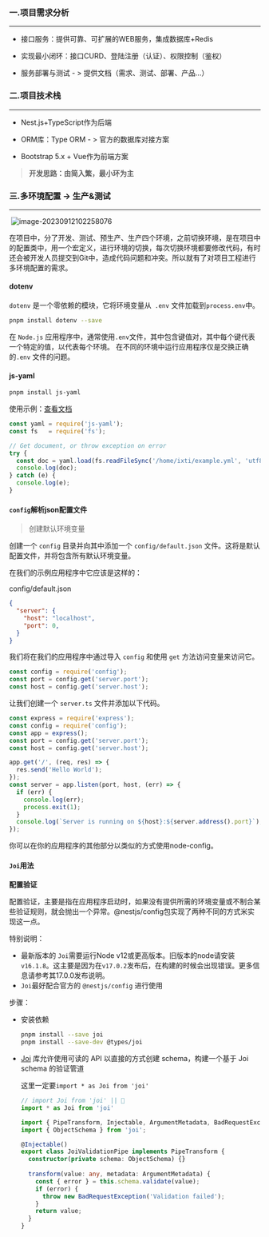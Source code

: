### 一.项目需求分析

------



- 接口服务：提供可靠、可扩展的WEB服务，集成数据库+Redis

- 实现最小闭环：接口CURD、登陆注册（认证）、权限控制（鉴权）

- 服务部署与测试 - > 提供文档（需求、测试、部署、产品...）

  

### 二.项目技术栈

------



- Nest.js+TypeScript作为后端

- ORM库：Type ORM - > 官方的数据库对接方案
  
- Bootstrap 5.x + Vue作为前端方案

> **开发思路：由简入繁，最小环为主**



###  三.多环境配置 -> 生产&测试 

------

​	![image-20230912102258076](https://cdn.jsdelivr.net/gh/zhu325/markdown-img@main/blog/image-20230912102258076.png)

在项目中，分了开发、测试、预生产、生产四个环境，之前切换环境，是在项目中的配置类中，用一个宏定义，进行环境的切换，每次切换环境都要修改代码，有时还会被开发人员提交到Git中，造成代码问题和冲突。所以就有了对项目工程进行多环境配置的需求。


#### dotenv

`dotenv` 是一个零依赖的模块，它将环境变量从` .env` 文件加载到` process.env `中。

```bash
pnpm install dotenv --save
```

在 `Node.js` 应用程序中，通常使用` .env `文件，其中包含键值对，其中每个键代表一个特定的值，以代表每个环境。 在不同的环境中运行应用程序仅是交换正确的`.env` 文件的问题。



#### js-yaml

```bash
pnpm install js-yaml
```

使用示例：[查看文档](https://www.npmjs.com/package/js-yaml)

```typescript
const yaml = require('js-yaml');
const fs   = require('fs');

// Get document, or throw exception on error
try {
  const doc = yaml.load(fs.readFileSync('/home/ixti/example.yml', 'utf8'));
  console.log(doc);
} catch (e) {
  console.log(e);
}
```



#### `config`解析json配置文件

> 创建默认环境变量

创建一个 `config` 目录并向其中添加一个 `config/default.json` 文件。这将是默认配置文件，并将包含所有默认环境变量。

在我们的示例应用程序中它应该是这样的：

config/default.json

```json
{
  "server": {
    "host": "localhost",
    "port": 0,
  }
}
```

我们将在我们的应用程序中通过导入 `config` 和使用 `get` 方法访问变量来访问它。

```typescript
const config = require('config');
const port = config.get('server.port');
const host = config.get('server.host');
```

让我们创建一个 `server.ts` 文件并添加以下代码。

```typescript
const express = require('express');
const config = require('config');
const app = express();
const port = config.get('server.port');
const host = config.get('server.host');

app.get('/', (req, res) => {
  res.send('Hello World');
});
const server = app.listen(port, host, (err) => {
  if (err) {
    console.log(err);
    process.exit(1);
  }
  console.log(`Server is running on ${host}:${server.address().port}`);
});
```

你可以在你的应用程序的其他部分以类似的方式使用node-config。



#### `Joi`用法

**配置验证**

配置验证，主要是指在应用程序启动时，如果没有提供所需的环境变量或不制合某些验证规则，就会抛出一个异常。@nestjs/config包实现了两种不同的方式米实现这一点。

特别说明：

- 最新版本的 `Joi`需要运行Node v12或更高版本。旧版本的node请安装`v16.1.8`。这主要是因为在`v17.0.2`发布后，在构建的时候会出现错误。更多信息请参考其17.0.0发布说明。
- `Joi`最好配合官方的 `@nestjs/config` 进行使用

步骤：

- 安装依赖

  ```bash
  pnpm install --save joi
  pnpm install --save-dev @types/joi
  ```

- [Joi](https://github.com/sideway/joi) 库允许使用可读的 API 以直接的方式创建 schema，构建一个基于 Joi schema 的验证管道


  这里一定要`import * as Joi from 'joi'`
  ```typescript
  // import Joi from 'joi' || 🙅
  import * as Joi from 'joi'
  ```

  ```typescript
  import { PipeTransform, Injectable, ArgumentMetadata, BadRequestException } from '@nestjs/common';
  import { ObjectSchema } from 'joi';
  
  @Injectable()
  export class JoiValidationPipe implements PipeTransform {
    constructor(private schema: ObjectSchema) {}
    
    transform(value: any, metadata: ArgumentMetadata) {
      const { error } = this.schema.validate(value);
      if (error) {
        throw new BadRequestException('Validation failed');
      }
      return value;
    }
  }
  ```

  







